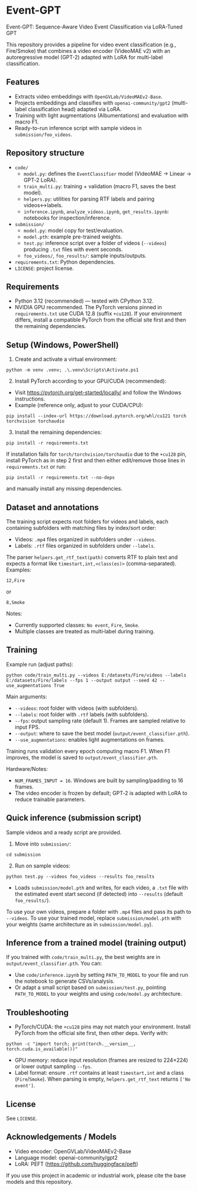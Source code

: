 # Event-GPT

Event-GPT: Sequence-Aware Video Event Classification via LoRA-Tuned GPT

This repository provides a pipeline for video event classification (e.g., Fire/Smoke) that combines a video encoder (VideoMAE v2) with an autoregressive model (GPT-2) adapted with LoRA for multi-label classification.


## Features
- Extracts video embeddings with `OpenGVLab/VideoMAEv2-Base`.
- Projects embeddings and classifies with `openai-community/gpt2` (multi-label classification head) adapted via LoRA.
- Training with light augmentations (Albumentations) and evaluation with macro F1.
- Ready-to-run inference script with sample videos in `submission/foo_videos`.

## Repository structure
- `code/`
  - `model.py`: defines the `EventClassifier` model (VideoMAE → Linear → GPT‑2 LoRA).
  - `train_multi.py`: training + validation (macro F1, saves the best model).
  - `helpers.py`: utilities for parsing RTF labels and pairing videos↔labels.
  - `inference.ipynb`, `analyze_videos.ipynb`, `get_results.ipynb`: notebooks for inspection/inference.
- `submission/`
  - `model.py`: model copy for test/evaluation.
  - `model.pth`: example pre-trained weights.
  - `test.py`: inference script over a folder of videos (`--videos`) producing `.txt` files with event seconds.
  - `foo_videos/`, `foo_results/`: sample inputs/outputs.
- `requirements.txt`: Python dependencies.
- `LICENSE`: project license.


## Requirements
- Python 3.12 (recommended) — tested with CPython 3.12.
- NVIDIA GPU recommended. The PyTorch versions pinned in `requirements.txt` use CUDA 12.8 (suffix `+cu128`). If your environment differs, install a compatible PyTorch from the official site first and then the remaining dependencies.


## Setup (Windows, PowerShell)
1) Create and activate a virtual environment:
```
python -m venv .venv; .\.venv\Scripts\Activate.ps1
```

2) Install PyTorch according to your GPU/CUDA (recommended):
- Visit https://pytorch.org/get-started/locally/ and follow the Windows instructions.
- Example (reference only, adjust to your CUDA/CPU):
```
pip install --index-url https://download.pytorch.org/whl/cu121 torch torchvision torchaudio
```

3) Install the remaining dependencies:
```
pip install -r requirements.txt
```
If installation fails for `torch/torchvision/torchaudio` due to the `+cu128` pin, install PyTorch as in step 2 first and then either edit/remove those lines in `requirements.txt` or run:
```
pip install -r requirements.txt --no-deps
```
and manually install any missing dependencies.


## Dataset and annotations
The training script expects root folders for videos and labels, each containing subfolders with matching files by index/sort order:
- Videos: `.mp4` files organized in subfolders under `--videos`.
- Labels: `.rtf` files organized in subfolders under `--labels`.

The parser `helpers.get_rtf_text(path)` converts RTF to plain text and expects a format like `timestart,int,<class(es)>` (comma-separated). Examples:
```
12,Fire
```
or
```
8,Smoke
```
Notes:
- Currently supported classes: `No event`, `Fire`, `Smoke`.
- Multiple classes are treated as multi‑label during training.


## Training
Example run (adjust paths):
```
python code/train_multi.py --videos E:/datasets/Fire/videos --labels E:/datasets/Fire/labels --fps 1 --output output --seed 42 --use_augmentations True
```
Main arguments:
- `--videos`: root folder with videos (with subfolders).
- `--labels`: root folder with `.rtf` labels (with subfolders).
- `--fps`: output sampling rate (default 1). Frames are sampled relative to input FPS.
- `--output`: where to save the best model (`output/event_classifier.pth`).
- `--use_augmentations`: enables light augmentations on frames.

Training runs validation every epoch computing macro F1. When F1 improves, the model is saved to `output/event_classifier.pth`.

Hardware/Notes:
- `NUM_FRAMES_INPUT = 16`. Windows are built by sampling/padding to 16 frames.
- The video encoder is frozen by default; GPT‑2 is adapted with LoRA to reduce trainable parameters.


## Quick inference (submission script)
Sample videos and a ready script are provided.

1) Move into `submission/`:
```
cd submission
```

2) Run on sample videos:
```
python test.py --videos foo_videos --results foo_results
```
- Loads `submission/model.pth` and writes, for each video, a `.txt` file with the estimated event start second (if detected) into `--results` (default `foo_results/`).

To use your own videos, prepare a folder with `.mp4` files and pass its path to `--videos`. To use your trained model, replace `submission/model.pth` with your weights (same architecture as in `submission/model.py`).


## Inference from a trained model (training output)
If you trained with `code/train_multi.py`, the best weights are in `output/event_classifier.pth`. You can:
- Use `code/inference.ipynb` by setting `PATH_TO_MODEL` to your file and run the notebook to generate CSVs/analysis.
- Or adapt a small script based on `submission/test.py`, pointing `PATH_TO_MODEL` to your weights and using `code/model.py` architecture.


## Troubleshooting
- PyTorch/CUDA: the `+cu128` pins may not match your environment. Install PyTorch from the official site first, then other deps. Verify with:
```
python -c "import torch; print(torch.__version__, torch.cuda.is_available())"
```
- GPU memory: reduce input resolution (frames are resized to 224×224) or lower output sampling `--fps`.
- Label format: ensure `.rtf` contains at least `timestart,int` and a class (`Fire`/`Smoke`). When parsing is empty, `helpers.get_rtf_text` returns `['No event']`.


## License
See `LICENSE`.


## Acknowledgements / Models
- Video encoder: OpenGVLab/VideoMAEv2-Base
- Language model: openai-community/gpt2
- LoRA: PEFT (https://github.com/huggingface/peft)

If you use this project in academic or industrial work, please cite the base models and this repository.
